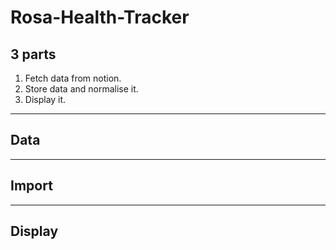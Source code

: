 # Rosa-Health-Tracker

## 3 parts
1. Fetch data from notion.
2. Store data and normalise it.
3. Display it.

-----

## Data



-----

## Import

-----

## Display
